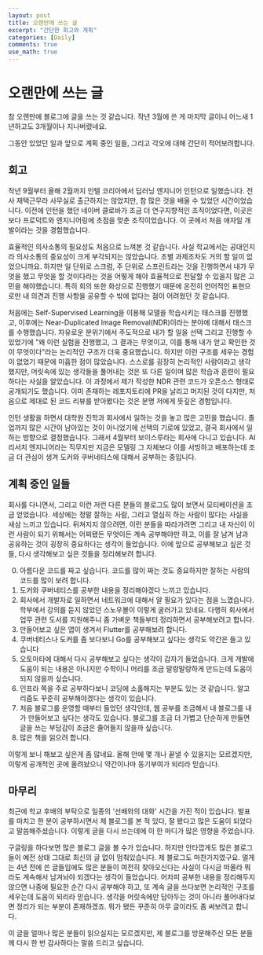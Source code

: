 ```yaml
---
layout: post
title: 오랜만에 쓰는 글
excerpt: "간단한 회고와 계획"
categories: [Daily]
comments: true
use_math: true
---
```


# 오랜만에 쓰는 글

참 오랜만에 블로그에 글을 쓰는 것 같습니다. 작년 3월에 쓴 게 마지막 글이니 어느새 1년하고도 3개월이나 지나버렸네요.

그동안 있었던 일과 앞으로 계획 중인 일들, 그리고 각오에 대해 간단히 적어보려합니다. 

## 회고

작년 9월부터 올해 2월까지 인텔 코리아에서 딥러닝 엔지니어 인턴으로 일했습니다. 전사 재택근무라 사무실로 출근하지는 않았지만, 참 많은 것을 배울 수 있었던 시간이었습니다. 이전에 인턴을 했던 네이버 클로바가 조금 더 연구지향적인 조직이었다면, 이곳은 보다 프로덕트와 엔지니어링에 초점을 맞춘 조직이었습니다. 이 곳에서 처음 애자일 개발이라는 것을 경험했습니다.

효율적인 의사소통의 필요성도 처음으로 느껴본 것 같습니다. 사실 학교에서는 공대인지라 의사소통의 중요성이 크게 부각되지는 않았습니다. 조별 과제조차도 거의 할 일이 없었으니까요. 하지만 일 단위로 스크럼, 주 단위로 스프린트라는 것을 진행하면서 내가 무엇을 했고 무엇을 할 것이다라는 것을 어떻게 해야 효율적으로 전달할 수 있을지 많은 고민을 해야했습니다. 특히 회의 또한 화상으로 진행했기 때문에 온전히 언어적인 표현으로만 내 의견과 진행 사항을 공유할 수 밖에 없다는 점이 어려웠던 것 같습니다.

처음에는 Self-Supervised Learning을 이용해 모델을 학습시키는 태스크를 진행했고, 이후에는 Near-Duplicated Image Removal(NDR)이라는 분야에 대해서 태스크를 수행했습니다. 자유로운 분위기에서 주도적으로 내가 할 일을 선택 그리고 진행할 수 있었기에 "왜 이런 실험을 진행했고, 그 결과는 무엇이고, 이를 통해 내가 얻고 확인한 것이 무엇이다"라는 논리적인 구조가 더욱 중요했습니다. 하지만 이런 구조를 세우는 경험이 없었기 때문에 미흡한 점이 많았습니다. 스스로를 굉장히 논리적인 사람이라고 생각했지만, 머릿속에 있는 생각들을 풀어내는 것은 또 다른 일이며 많은 학습과 훈련이 필요하다는 사실을 알았습니다. 이 과정에서 제가 작성한 NDR 관련 코드가 오픈소스 형태로 공개되기도 했습니다. 이미 존재하는 레포지토리에 PR을 날리고 머지된 것이 다지만, 처음으로 제대로 된 코드 리뷰를 받아봤다는 것은 분명 저에게 뜻깊은 경험입니다.

인턴 생활을 하면서 대학원 진학과 회사에서 일하는 것을 놓고 많은 고민을 했습니다. 졸업까지 많은 시간이 남아있는 것이 아니었기에 선택의 기로에 있었고, 결국 회사에서 일하는 방향으로 결정했습니다. 그래서 4월부터 보이스루라는 회사에 다니고 있습니다. AI 리서치 엔지니어라는 직무지만 지금은 모델링 그 자체보다 이를 서빙하고 배포하는데 조금 더 관심이 생겨 도커와 쿠버네티스에 대해서 공부하는 중입니다.

## 계획 중인 일들

회사를 다니면서, 그리고 이런 저런 다른 분들의 블로그도 많이 보면서 모티베이션을 조금 얻었습니다. 세상에는 정말 잘하는 사람, 그리고 열심히 하는 사람이 많다는 사실을 새삼 느끼고 있습니다. 뒤쳐지지 않으려면, 이런 분들을 따라가려면 그리고 내 자신이 이런 사람이 되기 위해서는 어찌됐든 무엇이든 계속 공부해야만 하고, 이를 잘 남겨 남과 공유하는 것이 굉장히 중요하다는 생각이 들었습니다. 이에 앞으로 공부해보고 싶은 것들, 다시 생각해보고 싶은 것들을 정리해보려 합니다.

0. 아름다운 코드를 짜고 싶습니다. 코드를 많이 짜는 것도 중요하지만 잘하는 사람의 코드를 많이 보려 합니다.
1. 도커와 쿠버네티스를 공부한 내용을 정리해야겠다 느끼고 있습니다.
2. 회사에서 개발자로 일하면서 네트워크에 대해서 알 필요가 있다는 점을 느꼈습니다. 학부에서 강의를 듣지 않았던 스노우볼이 이렇게 굴러가고 있네요. 다행히 회사에서 업무 관련 도서를 지원해주니 좀 가벼운 책들부터 정리하면서 공부해보려고 합니다.
3. 만들어보고 싶은 앱이 생겨서 Flutter를 공부해보려 합니다.
4. 쿠버네티스나 도커를 좀 보다보니 Go를 공부해보고 싶다는 생각도 약간은 들고 있습니다
5. 오토마타에 대해서 다시 공부해보고 싶다는 생각이 갑자기 들었습니다. 크게 개발에 도움이 되는 내용은 아니지만 수학이니 머리를 조금 말랑말랑하게 만드는데 도움이 되지 않을까 싶습니다.
6. 인프라 쪽을 주로 공부하다보니 코딩에 소홀해지는 부분도 있는 것 같습니다. 알고리즘도 꾸준히 공부해야겠다는 생각이 있습니다.
7. 처음 블로그를 운영할 때부터 들었던 생각인데, 웹 공부를 조금해서 내 블로그를 내가 만들어보고 싶다는 생각도 있습니다. 블로그를 조금 더 가볍고 단순하게 만들면 글을 쓰는 부담감이 조금은 줄어들지 않을까 싶습니다.
8. 많은 책을 읽으려 합니다.

이렇게 보니 해보고 싶은게 좀 많네요. 올해 안에 몇 개나 끝낼 수 있을지는 모르겠지만, 이렇게 공개적인 곳에 올려놨으니 약간이나마 동기부여가 되리라 믿습니다.

## 마무리

최근에 학교 후배의 부탁으로 일종의 '선배와의 대화' 시간을 가진 적이 있습니다. 발표를 마치고 한 분이 공부하시면서 제 블로그를 본 적 있다, 잘 봤다고 많은 도움이 되었다고 말씀해주셨습니다. 이렇게 글을 다시 쓰는데에 이 한 마디가 많은 영향을 주었습니다. 

구글링을 하다보면 많은 블로그 글을 볼 수가 있습니다. 하지만 안타깝게도 많은 블로그들이 예전 상태 그대로 최신의 글 없이 멈춰있습니다. 제 블로그도 마찬가지였구요. 멀게는 4년 전에 쓴 글들임에도 많은 분들이 여전히 찾아오신다는 사실이 다시금 떠올라 뭐라도 계속해서 남겨놔야 되겠다는 생각이 들었습니다. 어차피 공부한 내용을 정리해두지 않으면 나중에 필요한 순간 다시 공부해야 하고, 또 계속 글을 쓰다보면 논리적인 구조를 세우는데 도움이 되리라 믿습니다. 생각을 머릿속에만 담아두는 것이 아니라 풀어내다보면 정리가 되는 부분이 존재하겠죠. 뭐가 됐든 꾸준히 아무 글이라도 좀 써보려고 합니다. 

이 글을 얼마나 많은 분들이 읽으실지는 모르겠지만, 제 블로그를 방문해주신 모든 분들께 다시 한 번 감사하다는 말씀 드리고 싶습니다.
